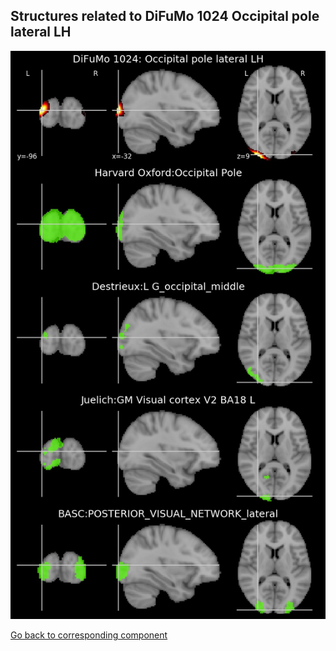 


## Structures related to DiFuMo 1024 Occipital pole lateral LH

![350](350.jpg "Structures related to DiFuMo 1024 Occipital pole lateral LH")

[Go back to corresponding component](https://parietal-inria.github.io/DiFuMo/1024/html/350.html)